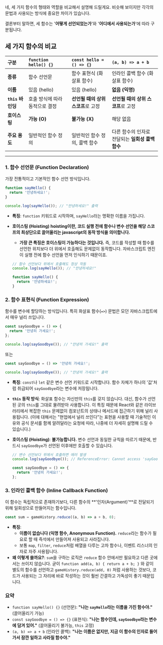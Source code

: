 네, 세 가지 함수의 형태와 역할을 비교해서 설명해 드릴게요. 비슷해 보이지만 각각의 문법과 사용되는 방식에 중요한 차이가 있습니다.

결론부터 말하면, 세 함수는 '**어떻게 선언되었는가**'와 '**어디에서 사용되는가**'에 따라 구분됩니다.

## 세 가지 함수의 비교

| 구분              | `function hello() {}`          | `const hello = () => {}`           | `(a, b) => a + b`                                |
| :---------------- | :----------------------------- | :--------------------------------- | :----------------------------------------------- |
| **종류**          | 함수 선언문                    | 함수 표현식 (화살표 함수)          | 인라인 콜백 함수 (화살표 함수)                   |
| **이름**          | 있음 (hello)                   | 있음 (hello)                       | **없음 (익명)**                                  |
| **`this` 바인딩** | 호출 방식에 따라 동적으로 결정 | **선언될 때의 상위 스코프**로 고정 | **선언될 때의 상위 스코프**로 고정               |
| **호이스팅**      | **가능 (O)**                   | **불가능 (X)**                     | 해당 없음                                        |
| **주요 용도**     | 일반적인 함수 정의             | 일반적인 함수 정의, 콜백 함수      | 다른 함수의 인자로 전달되는 **일회성 콜백 함수** |

---

### 1\. 함수 선언문 (Function Declaration)

가장 전통적이고 기본적인 함수 선언 방식입니다.

```javascript
function sayHello() {
  return '안녕하세요!';
}

console.log(sayHello()); // "안녕하세요!" 출력
```

- **특징**: `function` 키워드로 시작하며, `sayHello`라는 명확한 이름을 가집니다.

- **호이스팅 (Hoisting) hoisting이란, 코드 실행 전에 함수나 변수 선언을 해당 스코프의 최상단으로 끌어올리는 javascript의 동작 방식을 의미합니다.**

  - **가장 큰 특징은 호이스팅이 가능하다는 것입니다.** 즉, 코드를 작성할 때 함수를 선언한 위치보다 더 위에서 호출해도 문제없이 동작합니다. 자바스크립트 엔진이 실행 전에 함수 선언을 먼저 인식하기 때문이죠.

  <!-- end list -->

  ```javascript
  // 함수 선언보다 위에서 호출해도 정상 작동
  console.log(sayHello()); // "안녕하세요!"

  function sayHello() {
    return '안녕하세요!';
  }
  ```

### 2\. 함수 표현식 (Function Expression)

함수를 변수에 할당하는 방식입니다. 특히 화살표 함수(`=>`) 문법은 모던 자바스크립트에서 매우 널리 쓰입니다.

```javascript
const sayGoodbye = () => {
  return '안녕히 가세요!';
};

console.log(sayGoodbye()); // "안녕히 가세요!" 출력
```

또는

```javascript
const sayGoodbye = () => '안녕히 가세요!';

console.log(sayGoodbye()); // "안녕히 가세요!" 출력
```

- **특징**: `const`나 `let` 같은 변수 선언 키워드로 시작합니다. 함수 자체가 하나의 '값'처럼 취급되어 `sayGoodbye`라는 변수에 저장됩니다.

- **`this` 동작 방식**: 화살표 함수는 자신만의 `this`를 갖지 않습니다. 대신, 함수가 선언된 곳의 `this`를 그대로 물려받아 사용합니다. 이 특징 때문에 React와 같은 라이브러리에서 복잡한 `this` 문제없이 컴포넌트의 상태나 메서드에 접근하기 위해 널리 사용됩니다. (이에 대해서는 "현업에서 널리 쓰인다"는 표현을 사용할 때 기술적인 이유와 공식 문서를 함께 알려달라는 요청에 따라, 나중에 더 자세히 설명해 드릴 수 있습니다.)

- **호이스팅 (Hoisting)**: **불가능합니다.** 변수 선언과 동일한 규칙을 따르기 때문에, 반드시 `sayGoodbye`가 선언된 이후에만 호출할 수 있습니다.

  ```javascript
  // 변수 선언보다 위에서 호출하면 에러 발생
  console.log(sayGoodbye()); // ReferenceError: Cannot access 'sayGoodbye' before initialization

  const sayGoodbye = () => {
    return '안녕히 가세요!';
  };
  ```

### 3\. 인라인 콜백 함수 (Inline Callback Function)

이 함수는 독립적으로 존재하기보다, 다른 함수의 \*\*'인자(Argument)'\*\*로 전달되기 위해 일회성으로 만들어지는 함수입니다.

```javascript
const sum = gameHistory.reduce((a, b) => a + b, 0);
```

- **특징**:
  - **이름이 없습니다 (익명 함수, Anonymous Function).** `reduce`라는 함수가 필요로 할 때 즉석에서 만들어져 사용되고 사라집니다.
  - 보통 `map`, `filter`, `reduce`처럼 배열을 다루는 고차 함수나, 이벤트 리스너의 인자로 자주 사용됩니다.
- **왜 이렇게 쓸까요?**: `sum`을 구하는 로직은 `reduce` 함수 안에서만 필요하고 다른 곳에서는 쓰이지 않습니다. 굳이 `function add(a, b) { return a + b; }` 와 같이 별도의 함수를 선언하고 `gameHistory.reduce(add, 0)` 처럼 사용하는 것보다, 코드가 사용되는 그 자리에 바로 작성하는 것이 훨씬 간결하고 가독성이 좋기 때문입니다.

### 요약

- `function sayHello() {}` (선언문): **"나는 `sayHello`라는 이름을 가진 함수야."** (끌어올리기 가능)
- `const sayGoodbye = () => {}` (표현식): **"나는 함수인데, `sayGoodbye`라는 변수에 담겨 있어."** (끌어올리기 불가능, `this` 고정)
- `(a, b) => a + b` (인라인 콜백): **"나는 이름은 없지만, 지금 이 함수의 인자로 들어가서 잠깐 일하고 사라질 함수야."**
